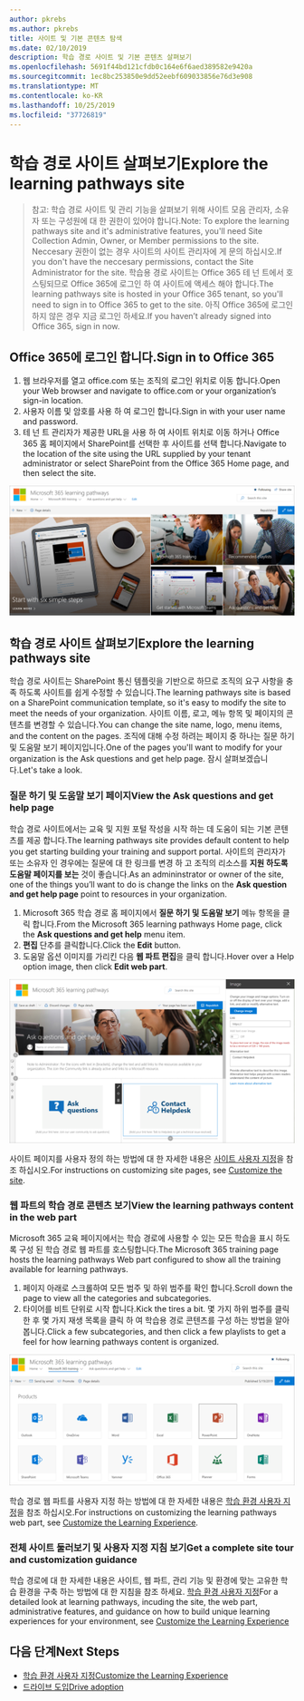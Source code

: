 ```yaml
---
author: pkrebs
ms.author: pkrebs
title: 사이트 및 기본 콘텐츠 탐색
ms.date: 02/10/2019
description: 학습 경로 사이트 및 기본 콘텐츠 살펴보기
ms.openlocfilehash: 5691f44bd121cfdb0c164e6f6aed389582e9420a
ms.sourcegitcommit: 1ec8bc253850e9dd52eebf609033856e76d3e908
ms.translationtype: MT
ms.contentlocale: ko-KR
ms.lasthandoff: 10/25/2019
ms.locfileid: "37726819"
---
```

# <a name="explore-the-learning-pathways-site"></a><span data-ttu-id="fa435-103">학습 경로 사이트 살펴보기</span><span class="sxs-lookup"><span data-stu-id="fa435-103">Explore the learning pathways site</span></span>

> <span data-ttu-id="fa435-104">참고: 학습 경로 사이트 및 관리 기능을 살펴보기 위해 사이트 모음 관리자, 소유자 또는 구성원에 대 한 권한이 있어야 합니다.</span><span class="sxs-lookup"><span data-stu-id="fa435-104">Note: To explore the learning pathways site and it's administrative features, you'll need Site Collection Admin, Owner, or Member permissions to the site.</span></span> <span data-ttu-id="fa435-105">Neccesary 권한이 없는 경우 사이트의 사이트 관리자에 게 문의 하십시오.</span><span class="sxs-lookup"><span data-stu-id="fa435-105">If you don't have the neccesary permissions, contact the Site Administrator for the site.</span></span> <span data-ttu-id="fa435-106">학습용 경로 사이트는 Office 365 테 넌 트에서 호스팅되므로 Office 365에 로그인 하 여 사이트에 액세스 해야 합니다.</span><span class="sxs-lookup"><span data-stu-id="fa435-106">The learning pathways site is hosted in your Office 365 tenant, so you'll need to sign in to Office 365 to get to the site.</span></span> <span data-ttu-id="fa435-107">아직 Office 365에 로그인 하지 않은 경우 지금 로그인 하세요.</span><span class="sxs-lookup"><span data-stu-id="fa435-107">If you haven’t already signed into Office 365, sign in now.</span></span> 

## <a name="sign-in-to-office-365"></a><span data-ttu-id="fa435-108">Office 365에 로그인 합니다.</span><span class="sxs-lookup"><span data-stu-id="fa435-108">Sign in to Office 365</span></span> 

1.  <span data-ttu-id="fa435-109">웹 브라우저를 열고 office.com 또는 조직의 로그인 위치로 이동 합니다.</span><span class="sxs-lookup"><span data-stu-id="fa435-109">Open your Web browser and navigate to office.com or your organization’s sign-in location.</span></span> 
2.  <span data-ttu-id="fa435-110">사용자 이름 및 암호를 사용 하 여 로그인 합니다.</span><span class="sxs-lookup"><span data-stu-id="fa435-110">Sign in with your user name and password.</span></span>
3.  <span data-ttu-id="fa435-111">테 넌 트 관리자가 제공한 URL을 사용 하 여 사이트 위치로 이동 하거나 Office 365 홈 페이지에서 SharePoint를 선택한 후 사이트를 선택 합니다.</span><span class="sxs-lookup"><span data-stu-id="fa435-111">Navigate to the location of the site using the URL supplied by your tenant administrator or select SharePoint from the Office 365 Home page, and then select the site.</span></span> 

![cg-introducing-.png](media/cg-introducing.png)

## <a name="explore-the-learning-pathways-site"></a><span data-ttu-id="fa435-113">학습 경로 사이트 살펴보기</span><span class="sxs-lookup"><span data-stu-id="fa435-113">Explore the learning pathways site</span></span>

<span data-ttu-id="fa435-114">학습 경로 사이트는 SharePoint 통신 템플릿을 기반으로 하므로 조직의 요구 사항을 충족 하도록 사이트를 쉽게 수정할 수 있습니다.</span><span class="sxs-lookup"><span data-stu-id="fa435-114">The learning pathways site is based on a SharePoint communication template, so it's easy to modify the site to meet the needs of your organization.</span></span> <span data-ttu-id="fa435-115">사이트 이름, 로고, 메뉴 항목 및 페이지의 콘텐츠를 변경할 수 있습니다.</span><span class="sxs-lookup"><span data-stu-id="fa435-115">You can change the site name, logo, menu items, and the content on the pages.</span></span> <span data-ttu-id="fa435-116">조직에 대해 수정 하려는 페이지 중 하나는 질문 하기 및 도움말 보기 페이지입니다.</span><span class="sxs-lookup"><span data-stu-id="fa435-116">One of the pages you'll want to modify for your organization is the Ask questions and get help page.</span></span> <span data-ttu-id="fa435-117">잠시 살펴보겠습니다.</span><span class="sxs-lookup"><span data-stu-id="fa435-117">Let's take a look.</span></span>

### <a name="view-the-ask-questions-and-get-help-page"></a><span data-ttu-id="fa435-118">질문 하기 및 도움말 보기 페이지</span><span class="sxs-lookup"><span data-stu-id="fa435-118">View the Ask questions and get help page</span></span>

<span data-ttu-id="fa435-119">학습 경로 사이트에서는 교육 및 지원 포털 작성을 시작 하는 데 도움이 되는 기본 콘텐츠를 제공 합니다.</span><span class="sxs-lookup"><span data-stu-id="fa435-119">The learning pathways site provides default content to help you get starting building your training and support portal.</span></span> <span data-ttu-id="fa435-120">사이트의 관리자가 또는 소유자 인 경우에는 질문에 대 한 링크를 변경 하 고 조직의 리소스를 **지원 하도록 도움말 페이지를 보는** 것이 좋습니다.</span><span class="sxs-lookup"><span data-stu-id="fa435-120">As an admininstrator or owner of the site, one of the things you’ll want to do is change the links on the **Ask question and get help page** point to resources in your organization.</span></span> 

1.  <span data-ttu-id="fa435-121">Microsoft 365 학습 경로 홈 페이지에서 **질문 하기 및 도움말 보기** 메뉴 항목을 클릭 합니다.</span><span class="sxs-lookup"><span data-stu-id="fa435-121">From the Microsoft 365 learning pathways Home page, click the **Ask questions and get help** menu item.</span></span>
2.  <span data-ttu-id="fa435-122">**편집** 단추를 클릭합니다.</span><span class="sxs-lookup"><span data-stu-id="fa435-122">Click the **Edit** button.</span></span>
3.  <span data-ttu-id="fa435-123">도움말 옵션 이미지를 가리킨 다음 **웹 파트 편집**을 클릭 합니다.</span><span class="sxs-lookup"><span data-stu-id="fa435-123">Hover over a Help option image, then click **Edit web part**.</span></span>

![cg-edithelp-.png](media/cg-edithelp.png)

<span data-ttu-id="fa435-125">사이트 페이지를 사용자 정의 하는 방법에 대 한 자세한 내용은 [사이트 사용자 지정](custom_edithelp.md)을 참조 하십시오.</span><span class="sxs-lookup"><span data-stu-id="fa435-125">For instructions on customizing site pages, see [Customize the site](custom_edithelp.md).</span></span>

### <a name="view-the-learning-pathways-content-in-the-web-part"></a><span data-ttu-id="fa435-126">웹 파트의 학습 경로 콘텐츠 보기</span><span class="sxs-lookup"><span data-stu-id="fa435-126">View the learning pathways content in the web part</span></span>
<span data-ttu-id="fa435-127">Microsoft 365 교육 페이지에서는 학습 경로에 사용할 수 있는 모든 학습을 표시 하도록 구성 된 학습 경로 웹 파트를 호스팅합니다.</span><span class="sxs-lookup"><span data-stu-id="fa435-127">The Microsoft 365 training page hosts the learning pathways Web part configured to show all the training available for learning pathways.</span></span> 

1. <span data-ttu-id="fa435-128">페이지 아래로 스크롤하여 모든 범주 및 하위 범주를 확인 합니다.</span><span class="sxs-lookup"><span data-stu-id="fa435-128">Scroll down the page to view all the categories and subcategories.</span></span>
2. <span data-ttu-id="fa435-129">타이어를 비트 단위로 시작 합니다.</span><span class="sxs-lookup"><span data-stu-id="fa435-129">Kick the tires a bit.</span></span> <span data-ttu-id="fa435-130">몇 가지 하위 범주를 클릭 한 후 몇 가지 재생 목록을 클릭 하 여 학습용 경로 콘텐츠를 구성 하는 방법을 알아봅니다.</span><span class="sxs-lookup"><span data-stu-id="fa435-130">Click a few subcategories, and then click a few playlists to get a feel for how learning pathways content is organized.</span></span> 

![cg-gotoall-.png](media/cg-gotoall.png)

<span data-ttu-id="fa435-132">학습 경로 웹 파트를 사용자 지정 하는 방법에 대 한 자세한 내용은 [학습 환경 사용자 지정](custom_overview.md)을 참조 하십시오.</span><span class="sxs-lookup"><span data-stu-id="fa435-132">For instructions on customizing the learning pathways web part, see [Customize the Learning Experience](custom_overview.md).</span></span>

### <a name="get-a-complete-site-tour-and-customization-guidance"></a><span data-ttu-id="fa435-133">전체 사이트 둘러보기 및 사용자 지정 지침 보기</span><span class="sxs-lookup"><span data-stu-id="fa435-133">Get a complete site tour and customization guidance</span></span>
<span data-ttu-id="fa435-134">학습 경로에 대 한 자세한 내용은 사이트, 웹 파트, 관리 기능 및 환경에 맞는 고유한 학습 환경을 구축 하는 방법에 대 한 지침을 참조 하세요. [학습 환경 사용자 지정](custom_overview.md)</span><span class="sxs-lookup"><span data-stu-id="fa435-134">For a detailed look at learning pathways, incuding the site, the web part, administrative features, and guidance on how to build unique learning experiences for your environment, see [Customize the Learning Experience](custom_overview.md)</span></span>

## <a name="next-steps"></a><span data-ttu-id="fa435-135">다음 단계</span><span class="sxs-lookup"><span data-stu-id="fa435-135">Next Steps</span></span>
- [<span data-ttu-id="fa435-136">학습 환경 사용자 지정</span><span class="sxs-lookup"><span data-stu-id="fa435-136">Customize the Learning Experience</span></span>](custom_overview.md)
- [<span data-ttu-id="fa435-137">드라이브 도입</span><span class="sxs-lookup"><span data-stu-id="fa435-137">Drive adoption</span></span>](driveadoption.md) 
